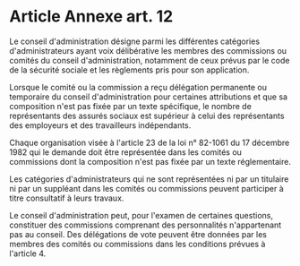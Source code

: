 # Article Annexe art. 12

Le conseil d'administration désigne parmi les différentes catégories d'administrateurs ayant voix délibérative les membres des commissions ou comités du conseil d'administration, notamment de ceux prévus par le code de la sécurité sociale et les règlements pris pour son application.

Lorsque le comité ou la commission a reçu délégation permanente ou temporaire du conseil d'administration pour certaines attributions et que sa composition n'est pas fixée par un texte spécifique, le nombre de représentants des assurés sociaux est supérieur à celui des représentants des employeurs et des travailleurs indépendants.

Chaque organisation visée à l'article 23 de la loi n° 82-1061 du 17 décembre 1982 qui le demande doit être représentée dans les comités ou commissions dont la composition n'est pas fixée par un texte réglementaire.

Les catégories d'administrateurs qui ne sont représentées ni par un titulaire ni par un suppléant dans les comités ou commissions peuvent participer à titre consultatif à leurs travaux.

Le conseil d'administration peut, pour l'examen de certaines questions, constituer des commissions comprenant des personnalités n'appartenant pas au conseil. Des délégations de vote peuvent être données par les membres des comités ou commissions dans les conditions prévues à l'article 4.
